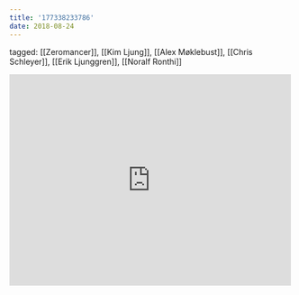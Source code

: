 ```yaml
---
title: '177338233786'
date: 2018-08-24
---
```

tagged: [[Zeromancer]], [[Kim Ljung]], [[Alex Møklebust]], [[Chris Schleyer]], [[Erik Ljunggren]], [[Noralf Ronthi]]
<iframe allow="accelerometer; autoplay; clipboard-write; encrypted-media; gyroscope; picture-in-picture" allowfullscreen="" frameborder="0" height="375" id="youtube_iframe" src="https://www.youtube.com/embed/ixskugIPSSQ?feature=oembed&amp;enablejsapi=1&amp;origin=https://safe.txmblr.com&amp;wmode=opaque" width="500"></iframe>